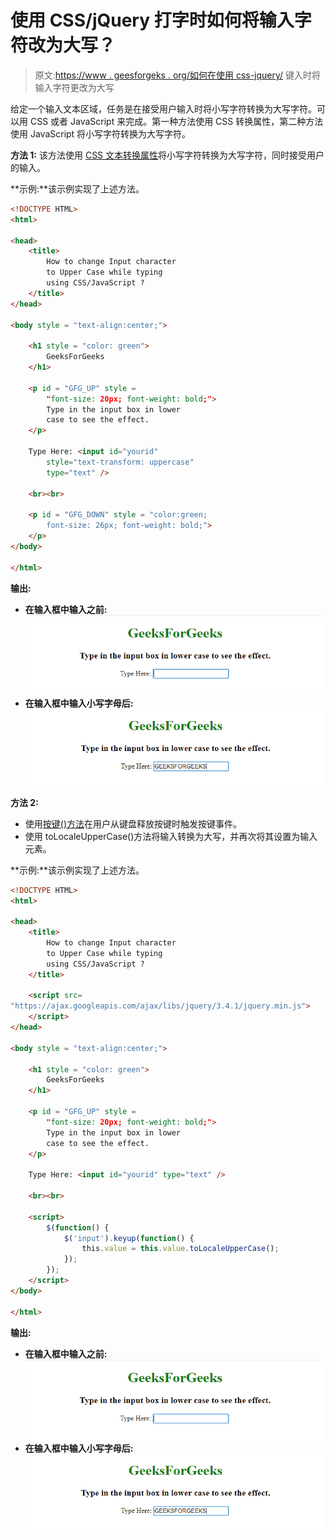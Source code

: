 # 使用 CSS/jQuery 打字时如何将输入字符改为大写？

> 原文:[https://www . geesforgeks . org/如何在使用 css-jquery/](https://www.geeksforgeeks.org/how-to-change-input-characters-to-upper-case-while-typing-using-css-jquery/) 键入时将输入字符更改为大写

给定一个输入文本区域，任务是在接受用户输入时将小写字符转换为大写字符。可以用 CSS 或者 JavaScript 来完成。第一种方法使用 CSS 转换属性，第二种方法使用 JavaScript 将小写字符转换为大写字符。

**方法 1:** 该方法使用 [CSS 文本转换属性](https://www.geeksforgeeks.org/css-text-transform-property/)将小写字符转换为大写字符，同时接受用户的输入。

**示例:**该示例实现了上述方法。

```html
<!DOCTYPE HTML> 
<html> 

<head> 
    <title> 
        How to change Input character
        to Upper Case while typing
        using CSS/JavaScript ?
    </title>
</head> 

<body style = "text-align:center;">

    <h1 style = "color: green"> 
        GeeksForGeeks 
    </h1>

    <p id = "GFG_UP" style =
        "font-size: 20px; font-weight: bold;">
        Type in the input box in lower
        case to see the effect.
    </p>

    Type Here: <input id="yourid" 
        style="text-transform: uppercase"
        type="text" />

    <br><br>

    <p id = "GFG_DOWN" style = "color:green;
        font-size: 26px; font-weight: bold;">
    </p>
</body> 

</html>
```

**输出:**

*   **在输入框中输入之前:**
    ![](img/7ae067b989d0e6bc826ff00adcfcc543.png)
*   **在输入框中输入小写字母后:**
    ![](img/1b297f8287eff38fc6c0eca8489af478.png)

**方法 2:**

*   使用[按键()方法](https://www.geeksforgeeks.org/jquery-keyup-with-examples/)在用户从键盘释放按键时触发按键事件。
*   使用 toLocaleUpperCase()方法将输入转换为大写，并再次将其设置为输入元素。

**示例:**该示例实现了上述方法。

```html
<!DOCTYPE HTML> 
<html> 

<head> 
    <title> 
        How to change Input character
        to Upper Case while typing
        using CSS/JavaScript ?
    </title>

    <script src=
"https://ajax.googleapis.com/ajax/libs/jquery/3.4.1/jquery.min.js">
    </script>
</head>

<body style = "text-align:center;"> 

    <h1 style = "color: green"> 
        GeeksForGeeks 
    </h1>

    <p id = "GFG_UP" style = 
        "font-size: 20px; font-weight: bold;">
        Type in the input box in lower
        case to see the effect.
    </p>

    Type Here: <input id="yourid" type="text" />

    <br><br>

    <script>
        $(function() {
            $('input').keyup(function() {
                this.value = this.value.toLocaleUpperCase();
            });
        });
    </script> 
</body> 

</html>
```

**输出:**

*   **在输入框中输入之前:**
    ![](img/7ae067b989d0e6bc826ff00adcfcc543.png)
*   **在输入框中输入小写字母后:**
    ![](img/1b297f8287eff38fc6c0eca8489af478.png)